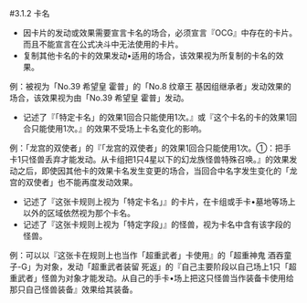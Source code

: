 #3.1.2        卡名
* 因卡片的发动或效果需要宣言卡名的场合，必须宣言『OCG』中存在的卡片。而且不能宣言在公式决斗中无法使用的卡片。
* 复制其他卡名的卡的效果发动•适用的场合，该效果视为所复制的卡名的效果。

例：被视为「No.39 希望皇 霍普」的「No.8 纹章王 基因组继承者」发动效果的场合，该效果视为由「No.39 希望皇 霍普」发动。
* 记述了『「特定卡名」的效果1回合只能使用1次。』或『这个卡名的卡的效果1回合只能使用1次。』的效果不受场上卡名变化的影响。

例：「龙宫的双使者」的『「龙宫的双使者」的效果1回合只能使用1次。①：把手卡1只怪兽丢弃才能发动。从卡组把1只4星以下的幻龙族怪兽特殊召唤。』的效果发动之后，即使因其他卡的效果卡名发生变更的场合，当回合中名字发生变化的「龙宫的双使者」也不能再度发动效果。
* 记述了『这张卡规则上视为「特定卡名」』的卡片，在卡组或手卡•墓地等场上以外的区域依然视为那个卡名。
* 记述了『这张卡规则上视为「特定字段」』的怪兽，视为卡名中含有该字段的怪兽。

例：可以以『这张卡在规则上也当作「超重武者」卡使用』的「超重神鬼 酒吞童子-G」为对象，发动「超重武者装留 死返」的『自己主要阶段以自己场上1只「超重武者」怪兽为对象才能发动。从自己的手卡•场上把这只怪兽当作装备卡使用给那只自己怪兽装备』效果给其装备。
